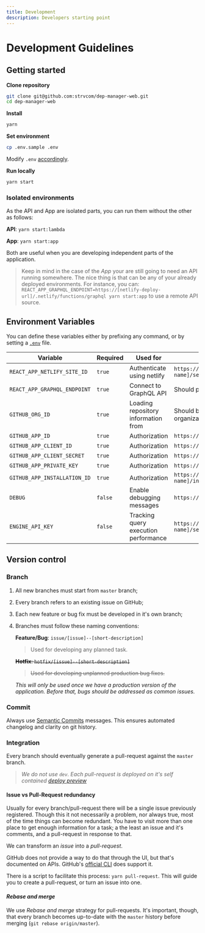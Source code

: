 ```yaml
---
title: Development
description: Developers starting point
---
```


# Development Guidelines

## Getting started

**Clone repository**

```sh
git clone git@github.com:strvcom/dep-manager-web.git
cd dep-manager-web
```

**Install**

```sh
yarn
```

**Set environment**

```sh
cp .env.sample .env
```

Modify `.env` [accordingly](#environment-variables).

**Run locally**

```sh
yarn start
```

### Isolated environments

As the API and App are isolated parts, you can run them without the other as follows:

**API**: `yarn start:lambda`

**App**: `yarn start:app`

Both are useful when you are developing independent parts of the application.

> Keep in mind in the case of the _App_ your are still going to need an API running somewhere. The nice thing is that can be any of your already deployed environments. For instance, you can: `REACT_APP_GRAPHQL_ENDPOINT=https://[netlify-deploy-url]/.netlify/functions/graphql yarn start:app` to use a remote API source.

## Environment Variables

You can define these variables either by prefixing any command, or by setting a [`.env`](https://github.com/motdotla/dotenv) file.

| Variable                     | Required | Used for                             | How to set                                                                    | Default                                            |
| ---------------------------- | -------- | ------------------------------------ | ----------------------------------------------------------------------------- | -------------------------------------------------- |
| `REACT_APP_NETLIFY_SITE_ID`  | `true`   | Authenticate using netlify           | `https://app.netlify.com/sites/[site-name]/settings/general#site-information` | `f96fd685-82eb-4f99-8955-85c25edfee38`             |
| `REACT_APP_GRAPHQL_ENDPOINT` | `true`   | Connect to GraphQL API               | Should point to a running API, either locally or remote                       | `http://localhost:9000/.netlify/functions/graphql` |
| `GITHUB_ORG_ID`              | `true`   | Loading repository information from  | Should be the unique name of the GitHub organization                          | `strvcom`                                          |
| `GITHUB_APP_ID`              | `true`   | Authorization                        | `https://github.com/settings/apps/[app-name]`                                 |                                                    |
| `GITHUB_APP_CLIENT_ID`       | `true`   | Authorization                        | `https://github.com/settings/apps/[app-name]`                                 |                                                    |
| `GITHUB_APP_CLIENT_SECRET`   | `true`   | Authorization                        | `https://github.com/settings/apps/[app-name]`                                 |                                                    |
| `GITHUB_APP_PRIVATE_KEY`     | `true`   | Authorization                        | `https://github.com/settings/apps/[app-name]`                                 |                                                    |
| `GITHUB_APP_INSTALLATION_ID` | `true`   | Authorization                        | `https://github.com/settings/apps/[app-name]/installations`                   |                                                    |
| `DEBUG`                      | `false`  | Enable debugging messages            | `https://github.com/visionmedia/debug`                                        | `bida*`                                            |
| `ENGINE_API_KEY`             | `false`  | Tracking query execution performance | `https://engine.apollographql.com/service/[service name]/settings`            |                                                    |

## Version control

### Branch

1. All new branches must start from `master` branch;
2. Every branch refers to an existing issue on GitHub;
3. Each new feature or bug fix must be developed in it's own branch;
4. Branches must follow these naming conventions:

   **Feature/Bug**: `issue/[issue]--[short-description]`

   > Used for developing any planned task.

   ~~**Hotfix**: `hotfix/[issue]--[short-description]`~~

   > ~~Used for developing unplanned production bug fixes.~~

   _This will only be used once we have a production version of the application. Before that, bugs should be addressed as common issues._

### Commit

Always use [Semantic Commits](https://seesparkbox.com/foundry/semantic_commit_messages) messages. This ensures automated changelog and clarity on git history.

### Integration

Every branch should eventually generate a pull-request against the `master` branch.

> _We do not use `dev`. Each pull-request is deployed on it's self contained [deploy preview](https://www.netlify.com/blog/2016/07/20/introducing-deploy-previews-in-netlify/)_

#### Issue vs Pull-Request redundancy

Usually for every branch/pull-request there will be a single issue previously registered. Though this it not necessarily a problem, nor always true, most of the time things can become redundant. You have to visit more than one place to get enough information for a task; a the least an issue and it's comments, and a pull-request in response to that.

We can transform an _issue_ into a _pull-request_.

GitHub does not provide a way to do that through the UI, but that's documented on APIs. GitHub's [official CLI](https://github.com/github/hub) does support it.

There is a script to facilitate this process: `yarn pull-request`. This will guide you to create a pull-request, or turn an issue into one.

#### _Rebase and merge_

We use _Rebase and merge_ strategy for pull-requests. It's important, though, that every branch becomes up-to-date with the `master` history before merging (`git rebase origin/master`).
